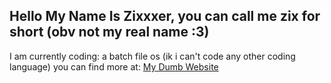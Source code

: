 ## Hello My Name Is Zixxxer, you can call me zix for short (obv not my real name :3)

I am currently coding: a batch file os (ik i can't code any other coding language)
you can find more at: [My Dumb Website](https://zixthenerd.github.io)
